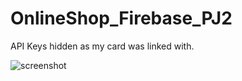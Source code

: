 # OnlineShop_Firebase_PJ2

API Keys hidden as my card was linked with. 

![screenshot](/assets/images/OnlineShop_Firebase_PJ2.jpg "OnlineShop_Firebase_PJ2: preview")


